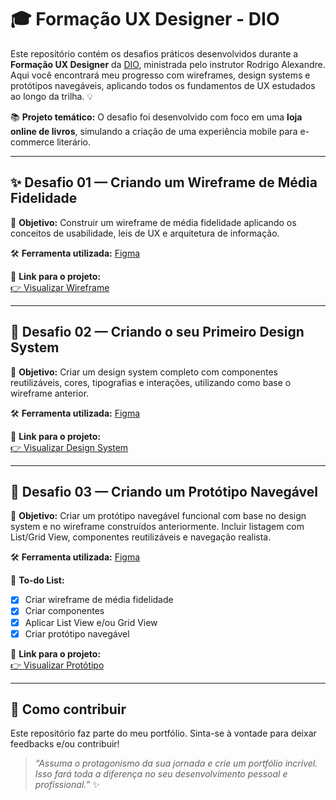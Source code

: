 # 🎓 Formação UX Designer - DIO

Este repositório contém os desafios práticos desenvolvidos durante a **Formação UX Designer** da [DIO](https://www.dio.me/), ministrada pelo instrutor Rodrigo Alexandre. Aqui você encontrará meu progresso com wireframes, design systems e protótipos navegáveis, aplicando todos os fundamentos de UX estudados ao longo da trilha. 💡

📚 **Projeto temático:** O desafio foi desenvolvido com foco em uma **loja online de livros**, simulando a criação de uma experiência mobile para e-commerce literário.

---

## ✨ Desafio 01 — Criando um Wireframe de Média Fidelidade

🧠 **Objetivo:** Construir um wireframe de média fidelidade aplicando os conceitos de usabilidade, leis de UX e arquitetura de informação.

🛠️ **Ferramenta utilizada:** [Figma](https://figma.com)

🔗 **Link para o projeto:**  
[👉 Visualizar Wireframe](https://www.figma.com/design/l5XZBi6zyBFXEUxPpTo2LS/Forma%C3%A7%C3%A3o-UX-Designer?node-id=0-1&t=jVHzUzr3kpn0D6mw-1)

---

## 🎨 Desafio 02 — Criando o seu Primeiro Design System

🧠 **Objetivo:** Criar um design system completo com componentes reutilizáveis, cores, tipografias e interações, utilizando como base o wireframe anterior.

🛠️ **Ferramenta utilizada:** [Figma](https://figma.com)

🔗 **Link para o projeto:**  
[👉 Visualizar Design System](https://www.figma.com/design/l5XZBi6zyBFXEUxPpTo2LS/Forma%C3%A7%C3%A3o-UX-Designer?node-id=1-2&t=jVHzUzr3kpn0D6mw-1)

---

## 🧪 Desafio 03 — Criando um Protótipo Navegável

🧠 **Objetivo:** Criar um protótipo navegável funcional com base no design system e no wireframe construídos anteriormente. Incluir listagem com List/Grid View, componentes reutilizáveis e navegação realista.

🛠️ **Ferramenta utilizada:** [Figma](https://figma.com)

📝 **To-do List:**
- [x] Criar wireframe de média fidelidade  
- [x] Criar componentes  
- [x] Aplicar List View e/ou Grid View  
- [x] Criar protótipo navegável  

🔗 **Link para o projeto:**  
[👉 Visualizar Protótipo](https://www.figma.com/design/l5XZBi6zyBFXEUxPpTo2LS/Forma%C3%A7%C3%A3o-UX-Designer?node-id=1-3&t=jVHzUzr3kpn0D6mw-1)

---

## 🚀 Como contribuir

Este repositório faz parte do meu portfólio. Sinta-se à vontade para deixar feedbacks e/ou contribuir!


> _“Assuma o protagonismo da sua jornada e crie um portfólio incrível. Isso fará toda a diferença no seu desenvolvimento pessoal e profissional.”_ ✨
